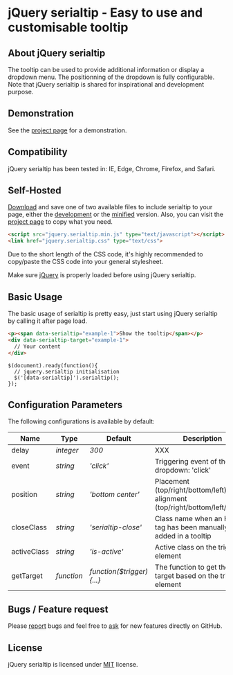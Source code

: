 # jQuery serialtip - Easy to use and customisable tooltip

## About jQuery serialtip
The tooltip can be used to provide additional information or display a dropdown menu. The positionning of the dropdown is fully configurable. Note that jQuery serialtip is shared for inspirational and development purpose.


## Demonstration
See the [project page](https://github.meunierkevin.com/jquery-serialtip/) for a demonstration.


## Compatibility
jQuery serialtip has been tested in: IE, Edge, Chrome, Firefox, and Safari.


## Self-Hosted
[Download](https://github.com/kevinmeunier/jquery-serialtip/archive/master.zip) and save one of two available files to include serialtip to your page, either the [development](https://github.com/kevinmeunier/jquery-serialtip/blob/main/dist/jquery.serialtip.js) or the [minified](https://github.com/kevinmeunier/jquery-serialtip/blob/main/dist/jquery.serialtip.min.js) version. Also, you can visit the [project page](https://github.meunierkevin.com/jquery-serialtip/) to copy what you need.
```HTML
<script src="jquery.serialtip.min.js" type="text/javascript"></script>
<link href="jquery.serialtip.css" type="text/css">
```
Due to the short length of the CSS code, it's highly recommended to copy/paste the CSS code into your general stylesheet.

Make sure [jQuery](http://jquery.com) is properly loaded before using jQuery serialtip. 


## Basic Usage
The basic usage of serialtip is pretty easy, just start using jQuery serialtip by calling it after page load.
```HTML
<p><span data-serialtip="example-1">Show the tooltip</span></p>
<div data-serialtip-target="example-1">
  // Your content
</div>
```
```JS
$(document).ready(function(){
  // jquery.serialtip initialisation
  $('[data-serialtip]').serialtip();
});
```

  
## Configuration Parameters
The following configurations is available by default:

Name               | Type       | Default                             | Description
------------------ | ---------- | ----------------------------------- | -----------
delay              | *integer*  | *300*                               | XXX 
event              | *string*   | *'click'*                           | Triggering event of the dropdown: 'click' || 'hover
position           | *string*   | *'bottom center'*                   | Placement (top/right/bottom/left) and alignment (top/right/bottom/left/center)
closeClass         | *string*   | *'serialtip-close'*                 | Class name when an HTML tag has been manually added in a tooltip 
activeClass        | *string*   | *'is-active'*                       | Active class on the trigger element 
getTarget          | *function* | *function($trigger){...}*           | The function to get the target based on the trigger element 


## Bugs / Feature request
Please [report](http://github.com/kevinmeunier/jquery-serialtip/issues) bugs and feel free to [ask](http://github.com/kevinmeunier/jquery-serialtip/issues) for new features directly on GitHub.


## License
jQuery serialtip is licensed under [MIT](http://www.opensource.org/licenses/mit-license.php) license.
